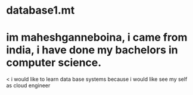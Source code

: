 # database1.mt
# im maheshganneboina, i came from india, i have done my bachelors in computer science. 
< i would like to learn data base systems because i would like see my self as cloud engineer
